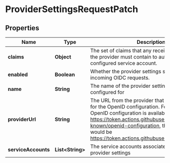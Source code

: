 
# ProviderSettingsRequestPatch

## Properties
Name | Type | Description | Notes
------------ | ------------- | ------------- | -------------
**claims** | **Object** | The set of claims that any received tokens from the provider must contain to authenticate as the configured service account. |  [optional]
**enabled** | **Boolean** | Whether the provider settings should be used for incoming OIDC requests. |  [optional]
**name** | **String** | The name of the provider settings are being configured for |  [optional]
**providerUrl** | **String** | The URL from the provider that serves as the base for the OpenID configuration. For example, if the OpenID configuration is available at https://token.actions.githubusercontent.com/.well-known/openid-configuration, the provider URL would be https://token.actions.githubusercontent.com/ |  [optional]
**serviceAccounts** | **List&lt;String&gt;** | The service accounts associated with these provider settings |  [optional]



